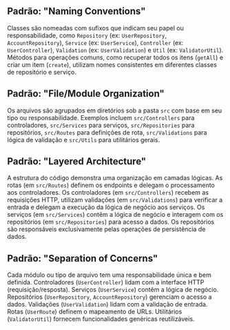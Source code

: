 ## Padrão: "Naming Conventions"

Classes são nomeadas com sufixos que indicam seu papel ou responsabilidade, como `Repository` (ex: `UserRepository`, `AccountRepository`), `Service` (ex: `UserService`), `Controller` (ex: `UserController`), `Validation` (ex: `UserValidation`) e `Util` (ex: `ValidatorUtil`). Métodos para operações comuns, como recuperar todos os itens (`getAll`) e criar um item (`create`), utilizam nomes consistentes em diferentes classes de repositório e serviço.

## Padrão: "File/Module Organization"

Os arquivos são agrupados em diretórios sob a pasta `src` com base em seu tipo ou responsabilidade. Exemplos incluem `src/Controllers` para controladores, `src/Services` para serviços, `src/Repositories` para repositórios, `src/Routes` para definições de rota, `src/Validations` para lógica de validação e `src/Utils` para utilitários gerais.

## Padrão: "Layered Architecture"

A estrutura do código demonstra uma organização em camadas lógicas. As rotas (em `src/Routes`) definem os endpoints e delegam o processamento aos controladores. Os controladores (em `src/Controllers`) recebem as requisições HTTP, utilizam validações (em `src/Validations`) para verificar a entrada e delegam a execução da lógica de negócio aos serviços. Os serviços (em `src/Services`) contêm a lógica de negócio e interagem com os repositórios (em `src/Repositories`) para acesso a dados. Os repositórios são responsáveis exclusivamente pelas operações de persistência de dados.

## Padrão: "Separation of Concerns"

Cada módulo ou tipo de arquivo tem uma responsabilidade única e bem definida. Controladores (`UserController`) lidam com a interface HTTP (requisição/resposta). Serviços (`UserService`) contêm a lógica de negócio. Repositórios (`UserRepository`, `AccountRepository`) gerenciam o acesso a dados. Validações (`UserValidation`) lidam com a validação de entrada. Rotas (`UserRoute`) definem o mapeamento de URLs. Utilitários (`ValidatorUtil`) fornecem funcionalidades genéricas reutilizáveis.
